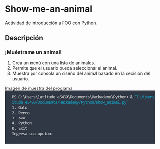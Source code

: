 # Show-me-an-animal
Actividad de introducción a POO con Python.

## Descripción
### ¡Muéstrame un animal!

1. Crea un menú con una lista de animales.
2. Permite que el usuario pueda seleccionar el animal.
3. Muestra por consola un diseño del animal basado en la decisión del usuario.

Imagen de muestra del programa
![imagen](https://github.com/semilun4/Show-me-an-animal/blob/main/img/menu.png)
